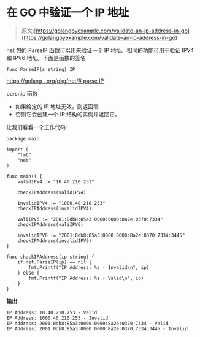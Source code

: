 # 在 GO 中验证一个 IP 地址

> 原文:[https://golangbyexample.com/validate-an-ip-address-in-go](https://golangbyexample.com/validate-an-ip-address-in-go)

net 包的 ParseIP 函数可以用来验证一个 IP 地址。相同的功能可用于验证 IPV4 和 IPV6 地址。下面是函数的签名

```
func ParseIP(s string) IP
```

[https://golang . org/pkg/net/# parse IP](https://golang.org/pkg/net/#ParseIP)

parsnip 函数

*   如果给定的 IP 地址无效，则返回零
*   否则它会创建一个 IP 结构的实例并返回它。

让我们看看一个工作代码:

```
package main

import (
    "fmt"
    "net"
)

func main() {
    validIPV4 := "10.40.210.253"

    checkIPAddress(validIPV4)

    invalidIPV4 := "1000.40.210.253"
    checkIPAddress(invalidIPV4)

    valiIPV6 := "2001:0db8:85a3:0000:0000:8a2e:0370:7334"
    checkIPAddress(valiIPV6)

    invalidIPV6 := "2001:0db8:85a3:0000:0000:8a2e:0370:7334:3445"
    checkIPAddress(invalidIPV6)
}

func checkIPAddress(ip string) {
    if net.ParseIP(ip) == nil {
        fmt.Printf("IP Address: %s - Invalid\n", ip)
    } else {
        fmt.Printf("IP Address: %s - Valid\n", ip)
    }
} 
```

**输出:**

```
IP Address: 10.40.210.253 - Valid
IP Address: 1000.40.210.253 - Invalid
IP Address: 2001:0db8:85a3:0000:0000:8a2e:0370:7334 - Valid
IP Address: 2001:0db8:85a3:0000:0000:8a2e:0370:7334:3445 - Invalid
```